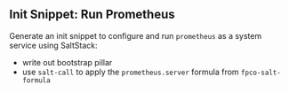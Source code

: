 ## Init Snippet: Run Prometheus

Generate an init snippet to configure and run `prometheus` as a system
service using SaltStack:

* write out bootstrap pillar
* use `salt-call` to apply the `prometheus.server` formula from
  `fpco-salt-formula`

